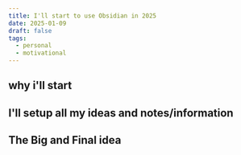 ```yaml
---
title: I'll start to use Obsidian in 2025
date: 2025-01-09
draft: false
tags:
  - personal
  - motivational
---
```


## why i'll start

## I'll setup all my ideas and notes/information

## The Big and Final idea

